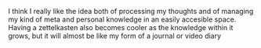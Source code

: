 I think I really like the idea both of processing my thoughts and of managing my kind of meta and personal knowledge in an easily accesible space.
Having a zettelkasten also becomes cooler as the knowledge within it grows, but it will almost be like my form of a journal or video diary
